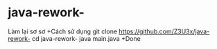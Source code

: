 # java-rework-
Làm lại sơ sơ 
+Cách sử dụng
git clone https://github.com/Z3U3x/java-rework-
cd java-rework-
java main.java 
+Done
